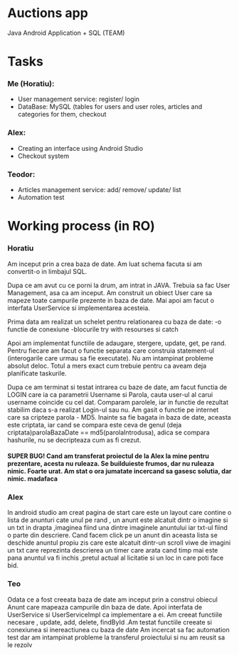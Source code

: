 # Auctions app
Java Android Application + SQL (TEAM)

# Tasks
### Me (Horatiu):
  * User management service: register/ login
  * DataBase: MySQL (tables for users and user roles, articles and categories for them, checkout
### Alex:
  * Creating an interface using Android Studio
  * Checkout system
### Teodor:
  * Articles management service: add/ remove/ update/ list
  * Automation test

# Working process (in RO)
### Horatiu
Am inceput prin a crea baza de date. Am luat schema facuta si am convertit-o in limbajul SQL.

Dupa ce am avut cu ce porni la drum, am intrat in JAVA. Trebuia sa fac User Management, asa ca am inceput. Am construit un obiect User care sa mapeze toate campurile prezente in baza de date. Mai apoi am facut o interfata UserService si implementarea acesteia. 

Prima data am realizat un schelet pentru relationarea cu baza de date: 
	-o functie de conexiune
	-blocurile try with resourses si catch

Apoi am implementat functiile de adaugare, stergere, update, get, pe rand. Pentru fiecare am facut o functie separata care construia statement-ul (interogarile care urmau sa fie executate). Nu am intampinat probleme absolut deloc. Totul a mers exact cum trebuie pentru ca aveam deja planificate taskurile.

Dupa ce am terminat si testat intrarea cu baze de date, am facut functia de LOGIN care ia ca parametrii Username si Parola, cauta user-ul al carui username coincide cu cel dat. Comparam parolele, iar in functie de rezultat stabilim daca s-a realizat Login-ul sau nu. Am gasit o functie pe internet care sa cripteze parola - MD5. Inainte sa fie bagata in baza de date, aceasta este criptata, iar cand se compara este ceva de genul (deja criptata)parolaBazaDate == md5(parolaIntrodusa), adica se compara hashurile, nu se decripteaza cum as fi crezut.

#### SUPER BUG! Cand am transferat proiectul de la Alex la mine pentru prezentare, acesta nu ruleaza. Se builduieste frumos, dar nu ruleaza nimic. Foarte urat. Am stat o ora jumatate incercand sa gasesc solutia, dar nimic. madafaca

### Alex

In android studio am creat pagina de start care este un layout care contine o lista de anunturi cate unul pe rand , un anunt este alcatuit dintr o imagine si un txt in drapta ,imaginea fiind una dintre imaginele anuntului iar txt-ul fiind o parte din descriere.
Cand facem click pe un anunt din aceasta lista se deschide anuntul propiu zis care este alcatuit dintr-un scroll viwe de imagini un txt care reprezinta descrierea un timer care arata cand timp mai este pana anuntul va fi inchis ,pretul actual al licitatie si un loc in care poti face bid.


### Teo

Odata ce a fost creeata baza de date am inceput prin a construi obiecul Anunt care mapeaza campurile din baza de date. Apoi interfata de UserService si UserServiceImpl ca implementare a ei.
Am creeat functiile necesare , update, add, delete, findById .Am testat functiile creeate si conexiunea si inereactiunea cu baza de date
Am incercat sa fac automation test dar am intampinat probleme la transferul proiectului si nu am reusit sa le rezolv 

